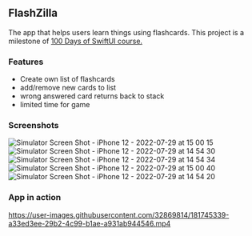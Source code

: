 ## FlashZilla


The app that helps users learn things using flashcards. 
This project is a milestone of [100 Days of SwiftUI course.](https://www.hackingwithswift.com/100/swiftui)


### Features 

 - Create own list of flashcards
 - add/remove new cards to list
 - wrong answered card returns back to stack
 - limited time for game


### Screenshots

![Simulator Screen Shot - iPhone 12 - 2022-07-29 at 15 00 15](https://user-images.githubusercontent.com/32869814/181745965-6a644ab6-eb2f-44fa-a7cc-0848a4cee046.png)
![Simulator Screen Shot - iPhone 12 - 2022-07-29 at 14 54 30](https://user-images.githubusercontent.com/32869814/181745997-328b72bb-70df-463b-b8e5-72a8b66b0a6b.png)
![Simulator Screen Shot - iPhone 12 - 2022-07-29 at 14 54 34](https://user-images.githubusercontent.com/32869814/181746013-bcddf6ef-9d74-4549-aff9-d4b5cb5b6e44.png)
![Simulator Screen Shot - iPhone 12 - 2022-07-29 at 15 00 40](https://user-images.githubusercontent.com/32869814/181746033-9dfca99f-6ea7-4513-bd39-907c94f4c624.png)
![Simulator Screen Shot - iPhone 12 - 2022-07-29 at 14 54 20](https://user-images.githubusercontent.com/32869814/181746051-d8acb065-3e95-45a2-b0fc-b76fff25714a.png)

### App in action


https://user-images.githubusercontent.com/32869814/181745339-a33ed3ee-29b2-4c99-b1ae-a931ab944546.mp4

